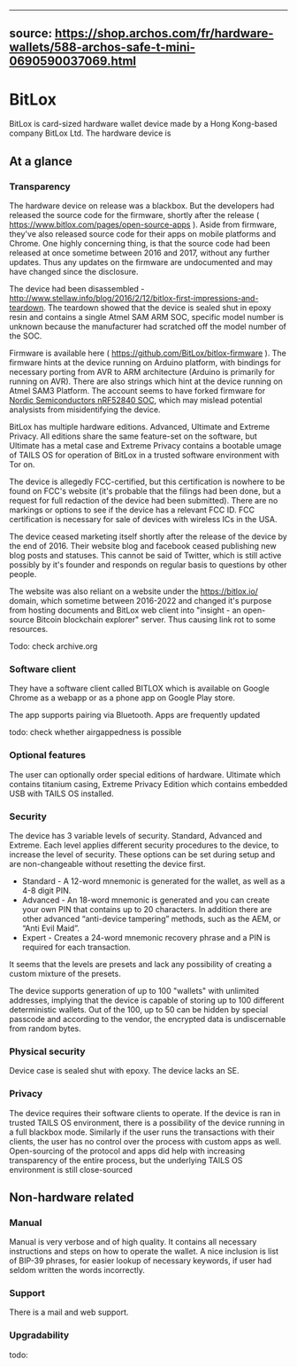 
---
source: https://shop.archos.com/fr/hardware-wallets/588-archos-safe-t-mini-0690590037069.html
---
# BitLox
BitLox is card-sized hardware wallet device made by a Hong Kong-based company BitLox Ltd. The hardware device is 

## At a glance

### Transparency
The hardware device on release was a blackbox.  But the developers had released the source code for the firmware, shortly after the release ( https://www.bitlox.com/pages/open-source-apps ). Aside from firmware, they've also released source code for their apps on mobile platforms and Chrome. One highly concerning thing, is that the source code had been released at once sometime between 2016 and 2017, without any further updates. Thus any updates on the firmware are undocumented and may have changed since the disclosure.

The device had been disassembled - http://www.stellaw.info/blog/2016/2/12/bitlox-first-impressions-and-teardown. The teardown showed that the device is sealed shut in epoxy resin and contains a single Atmel SAM ARM SOC, specific model number is unknown because the manufacturer had scratched off the model number of the SOC.

Firmware is available here ( https://github.com/BitLox/bitlox-firmware ). The firmware hints at the device running on Arduino platform, with bindings for necessary porting from AVR to ARM architecture (Arduino is primarily for running on AVR). There are also strings which hint at the device running on Atmel SAM3 Platform. The account seems to have forked firmware for [Nordic Semiconductors nRF52840 SOC](Nordic%20Semiconductors%20nRF52840%20SOC), which may mislead potential analysists from misidentifying the device.

BitLox has multiple hardware editions. Advanced, Ultimate and Extreme Privacy. All editions share the same feature-set on the software, but Ultimate has a metal case and Extreme Privacy contains a bootable umage of TAILS OS for operation of BitLox in a trusted software environment with Tor on.

The device is allegedly FCC-certified, but this certification is nowhere to be found on FCC's website (it's probable that the filings had been done, but a request for full redaction of the device had been submitted). There are no markings or options to see if the device has a relevant FCC ID. FCC certification is necessary for sale of devices with wireless ICs in the USA. 

The device ceased marketing itself shortly after the release of the device by the end of 2016. Their website blog and facebook ceased publishing new blog posts and statuses. This cannot be said of Twitter, which is still active possibly by it's founder and responds on regular basis to questions by other people.

The website was also reliant on a website under the https://bitlox.io/ domain, which sometime between 2016-2022 and changed it's purpose from hosting documents and BitLox web client into "insight - an open-source Bitcoin blockchain explorer" server. Thus causing link rot to some resources. 

Todo: check archive.org

### Software client
They have a software client called BITLOX which is available on Google Chrome as a webapp or as a phone app on Google Play store.

The app supports pairing via Bluetooth. Apps are frequently updated

todo: check whether airgappedness is possible

### Optional features
The user can optionally order special editions of hardware. Ultimate which contains titanium casing, Extreme Privacy Edition which contains embedded USB with TAILS OS installed.

### Security
The device has 3 variable levels of security. Standard, Advanced and Extreme. Each level applies different security procedures to the device, to increase the level of security. These options can be set during setup and are non-changeable without resetting the device first.
- Standard - A 12-word mnemonic is generated for the wallet, as well as a 4-8 digit PIN.
- Advanced - An 18-word mnemonic is generated and you can create your own PIN that contains up to 20 characters. In addition there are other advanced “anti-device tampering” methods, such as the AEM, or “Anti Evil Maid”.
- Expert - Creates a 24-word mnemonic recovery phrase and a PIN is required for each transaction.

It seems that the levels are presets and lack any possibility of creating a custom mixture of the presets.

The device supports generation of up to 100 "wallets" with unlimited addresses, implying that the device is capable of storing up to 100 different deterministic wallets. Out of the 100, up to 50 can be hidden by special passcode and according to the vendor, the encrypted data is undiscernable from random bytes.

### Physical security
Device case is sealed shut with epoxy. The device lacks an SE.

### Privacy
The device requires their software clients to operate. If the device is ran in trusted TAILS OS environment, there is a possibility of the device running in a full blackbox mode. Similarly if the user runs the transactions with their clients, the user has no control over the process with custom apps as well. Open-sourcing of the protocol and apps did help with increasing transparency of the entire process, but the underlying TAILS OS environment is still close-sourced

## Non-hardware related

### Manual
Manual is very verbose and of high quality. It contains all necessary instructions and steps on how to operate the wallet. A nice inclusion is list of BIP-39 phrases, for easier lookup of necessary keywords, if user had seldom written the words incorrectly.

### Support
There is a mail and web support.

### Upgradability
todo: 
